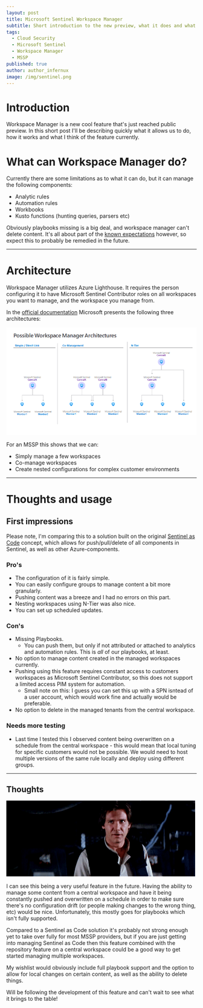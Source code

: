 ```yaml
---
layout: post
title: Microsoft Sentinel Workspace Manager
subtitle: Short introduction to the new preview, what it does and what I think of it currently.
tags:
  - Cloud Security
  - Microsoft Sentinel
  - Workspace Manager
  - MSSP
published: true
author: author_infernux
image: /img/sentinel.png
---
```


# Introduction

Workspace Manager is a new cool feature that's just reached public preview. In this short post I'll be describing quickly what it allows us to do, how it works and what I think of the feature currently.

# What can Workspace Manager do?

Currently there are some limitations as to what it can do, but it can manage the following components:

* Analytic rules
* Automation rules
* Workbooks
* Kusto functions (hunting queries, parsers etc)

Obviously playbooks missing is a big deal, and workspace manager can't delete content. It's all about part of the [known expectations](https://learn.microsoft.com/en-us/azure/sentinel/workspace-manager#known-limitations) however, so expect this to probably be remedied in the future.

---

# Architecture

Workspace Manager utilizes Azure Lighthouse. It requires the person configuring it to have Microsoft Sentinel Contributor roles on all workspaces you want to manage, and the workspace you manage from.

In the [official documentation](https://learn.microsoft.com/en-us/azure/sentinel/workspace-manager) Microsoft presents the following three architectures:

![](/img/MicrosoftSentinel/architectures.png)

For an MSSP this shows that we can:
* Simply manage a few workspaces
* Co-manage workspaces
* Create nested configurations for complex customer environments

---

# Thoughts and usage

## First impressions

Please note, I'm comparing this to a solution built on the original [Sentinel as Code](https://github.com/javiersoriano/sentinelascode) concept, which allows for push/pull/delete of all components in Sentinel, as well as other Azure-components. 

### Pro's

* The configuration of it is fairly simple.
* You can easily configure groups to manage content a bit more granularly. 
* Pushing content was a breeze and I had no errors on this part. 
* Nesting workspaces using N-Tier was also nice.
* You can set up scheduled updates.



### Con's 

* Missing Playbooks.
   * You can push them, but only if not attributed or attached to analytics and automation rules. This is _all_ of our playbooks, at least.
* No option to manage content created in the managed workspaces currently.
* Pushing using this feature requires constant access to customers workspaces as Microsoft Sentinel Contributor, so this does not support a limited access PIM system for automation.
   * Small note on this: I guess you can set this up with a SPN isntead of a user account, which would work fine and actually would be preferable. 
* No option to delete in the managed tenants from the central workspace.



### Needs more testing

* Last time I tested this I observed content being overwritten on a schedule from the central workspace - this would mean that local tuning for specific customers would not be possible. We would need to host multiple versions of the same rule locally and deploy using different groups.

---

## Thoughts

![](/img/me3.gif)

I can see this being a very useful feature in the future. Having the ability to manage some content from a central workspace and have it being constantly pushed and overwritten on a schedule in order to make sure there's no configuration drift (or people making changes to the wrong thing, etc) would be nice. Unfortunately, this mostly goes for playbooks which isn't fully supported.

Compared to a Sentinel as Code solution it's probably not strong enough yet to take over fully for most MSSP providers, but if you are just getting into managing Sentinel as Code then this feature combined with the repository feature on a central workspace could be a good way to get started managing multiple workspaces. 

My wishlist would obviously include full playbook support and the option to allow for local changes on certain content, as well as the ability to delete things.

Will be following the development of this feature and can't wait to see what it brings to the table! 

